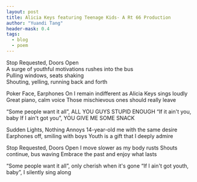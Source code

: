 ```yaml
---
layout: post
title: Alicia Keys featuring Teenage Kids- A Rt 66 Production
author: "Yuandi Tang"
header-mask: 0.4
tags:
  - blog
  - poem
---
```


Stop Requested, Doors Open   
A surge of youthful motivations rushes into the bus   
Pulling windows, seats shaking   
Shouting, yelling, running back and forth

Poker Face, Earphones On
I remain indifferent as Alicia Keys sings loudly
Great piano, calm voice
Those mischievous ones should really leave

“Some people want it all”, ALL YOU GUYS STUPID ENOUGH
“If it ain't you, baby If I ain't got you”, YOU GIVE ME SOME SNACK

Sudden Lights, Nothing Annoys
14-year-old me with the same desire
Earphones off, smiling with boys
Youth is a gift that I deeply admire

Stop Requested, Doors Open
I move slower as my body rusts
Shouts continue, bus waving
Embrace the past and enjoy what lasts

“Some people want it all”, only cherish when it's gone
“If I ain't got youth, baby”, I silently sing along
